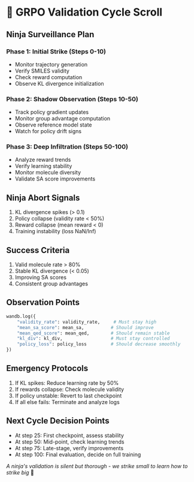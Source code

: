 # 🥷 GRPO Validation Cycle Scroll

## Ninja Surveillance Plan

### Phase 1: Initial Strike (Steps 0-10)
- Monitor trajectory generation
- Verify SMILES validity
- Check reward computation
- Observe KL divergence initialization

### Phase 2: Shadow Observation (Steps 10-50)
- Track policy gradient updates
- Monitor group advantage computation
- Observe reference model state
- Watch for policy drift signs

### Phase 3: Deep Infiltration (Steps 50-100)
- Analyze reward trends
- Verify learning stability
- Monitor molecule diversity
- Validate SA score improvements

## Ninja Abort Signals
1. KL divergence spikes (> 0.1)
2. Policy collapse (validity rate < 50%)
3. Reward collapse (mean reward < 0)
4. Training instability (loss NaN/Inf)

## Success Criteria
1. Valid molecule rate > 80%
2. Stable KL divergence (< 0.05)
3. Improving SA scores
4. Consistent group advantages

## Observation Points
```python
wandb.log({
    "validity_rate": validity_rate,     # Must stay high
    "mean_sa_score": mean_sa,          # Should improve
    "mean_qed_score": mean_qed,        # Should remain stable
    "kl_div": kl_div,                  # Must stay controlled
    "policy_loss": policy_loss         # Should decrease smoothly
})
```

## Emergency Protocols
1. If KL spikes: Reduce learning rate by 50%
2. If rewards collapse: Check molecule validity
3. If policy unstable: Revert to last checkpoint
4. If all else fails: Terminate and analyze logs

## Next Cycle Decision Points
- At step 25: First checkpoint, assess stability
- At step 50: Mid-point, check learning trends
- At step 75: Late-stage, verify improvements
- At step 100: Final evaluation, decide on full training

*A ninja's validation is silent but thorough - we strike small to learn how to strike big* 🥷 
